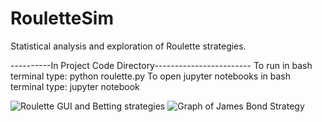 # RouletteSim
Statistical analysis and exploration of Roulette strategies.

----------In Project Code Directory------------------------
To run in bash terminal type: python roulette.py
To open jupyter notebooks in bash terminal type: jupyter notebook

<img src="https://i.imgur.com/vHoJ9wT.png" alt="Roulette GUI and Betting strategies" />
<img src="https://i.imgur.com/dGf7pDC.png?1" alt="Graph of James Bond Strategy" />
